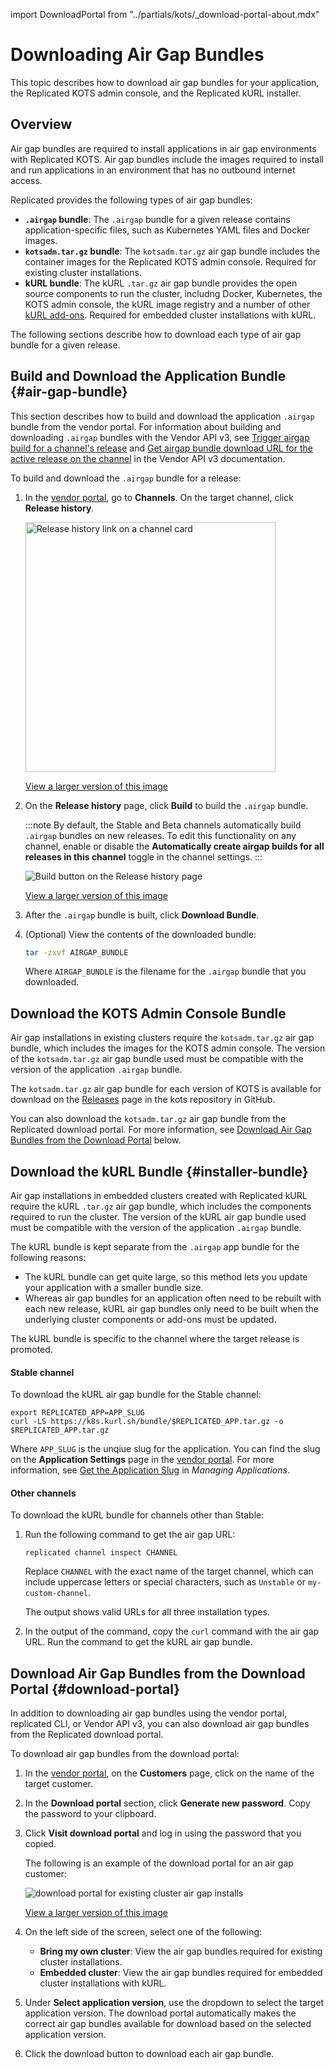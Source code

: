 import DownloadPortal from "../partials/kots/_download-portal-about.mdx"

# Downloading Air Gap Bundles

This topic describes how to download air gap bundles for your application, the Replicated KOTS admin console, and the Replicated kURL installer.
## Overview

Air gap bundles are required to install applications in air gap environments with Replicated KOTS. Air gap bundles include the images required to install and run applications in an environment that has no outbound internet access.

Replicated provides the following types of air gap bundles:
* **`.airgap` bundle**: The `.airgap` bundle for a given release contains application-specific files, such as Kubernetes YAML files and Docker images.
* **`kotsadm.tar.gz` bundle**: The `kotsadm.tar.gz` air gap bundle includes the container images for the Replicated KOTS admin console. Required for existing cluster installations.
* **kURL bundle**: The kURL `.tar.gz` air gap bundle provides the open source components to run the cluster, includng Docker, Kubernetes, the KOTS admin console, the kURL image registry and a number of other [kURL add-ons](https://kurl.sh/add-ons). Required for embedded cluster installations with kURL. 

The following sections describe how to download each type of air gap bundle for a given release.

## Build and Download the Application Bundle {#air-gap-bundle}

This section describes how to build and download the application `.airgap` bundle from the vendor portal. For information about building and downloading `.airgap` bundles with the Vendor API v3, see [Trigger airgap build for a channel's release](https://replicated-vendor-api.readme.io/reference/channelreleaseairgapbuild) and [Get airgap bundle download URL for the active release on the channel](https://replicated-vendor-api.readme.io/reference/channelreleaseairgapbundleurl) in the Vendor API v3 documentation.

To build and download the `.airgap` bundle for a release:

1. In the [vendor portal](https://vendor.replicated.com), go to **Channels**. On the target channel, click **Release history**.

    <img alt="Release history link on a channel card" src="/images/release-history-link.png" width="400px"/>

    [View a larger version of this image](/images/release-history-link.png)

1. On the **Release history** page, click **Build** to build the `.airgap` bundle.

    :::note
    By default, the Stable and Beta channels automatically build `.airgap` bundles on new releases.
    To edit this functionality on any channel, enable or disable the **Automatically create airgap builds for all releases in this channel** toggle in the channel settings.
    :::

    ![Build button on the Release history page](/images/release-history-build-airgap-bundle.png)

    [View a larger version of this image](/images/release-history-build-airgap-bundle.png)

1. After the `.airgap` bundle is built, click **Download Bundle**.

1. (Optional) View the contents of the downloaded bundle: 

     ```bash
     tar -zxvf AIRGAP_BUNDLE
     ```
     Where `AIRGAP_BUNDLE` is the filename for the `.airgap` bundle that you downloaded.

## Download the KOTS Admin Console Bundle

Air gap installations in existing clusters require the `kotsadm.tar.gz` air gap bundle, which includes the images for the KOTS admin console. The version of the `kotsadm.tar.gz` air gap bundle used must be compatible with the version of the application `.airgap` bundle.

The `kotsadm.tar.gz` air gap bundle for each version of KOTS is available for download on the [Releases](https://github.com/replicatedhq/kots/releases) page in the kots repository in GitHub.

You can also download the `kotsadm.tar.gz` air gap bundle from the Replicated download portal. For more information, see [Download Air Gap Bundles from the Download Portal](#download-air-gap-bundles-from-the-download-portal) below. 

## Download the kURL Bundle {#installer-bundle}

Air gap installations in embedded clusters created with Replicated kURL require the kURL `.tar.gz` air gap bundle, which includes the components required to run the cluster. The version of the kURL air gap bundle used must be compatible with the version of the application `.airgap` bundle.

The kURL bundle is kept separate from the `.airgap` app bundle for the following reasons:
* The kURL bundle can get quite large, so this method lets you update your application with a smaller bundle size.
* Whereas air gap bundles for an application often need to be rebuilt with each new release, kURL air gap bundles only need to be built when the underlying cluster components or add-ons must be updated.

The kURL bundle is specific to the channel where the target release is promoted.

#### Stable channel

To download the kURL air gap bundle for the Stable channel:

```shell
export REPLICATED_APP=APP_SLUG
curl -LS https://k8s.kurl.sh/bundle/$REPLICATED_APP.tar.gz -o $REPLICATED_APP.tar.gz
```

Where `APP_SLUG` is the unqiue slug for the application. You can find the slug on the **Application Settings** page in the [vendor portal](https://vendor.replicated.com/apps). For more information, see [Get the Application Slug](/vendor/vendor-portal-manage-app#slug) in _Managing Applications_.

#### Other channels

To download the kURL bundle for channels other than Stable:

1. Run the following command to get the air gap URL:

    ```shell
    replicated channel inspect CHANNEL
    ```
    Replace `CHANNEL` with the exact name of the target channel, which can include uppercase letters or special characters, such as `Unstable` or `my-custom-channel`.

    The output shows valid URLs for all three installation types.
    
1. In the output of the command, copy the `curl` command with the air gap URL. Run the command to get the kURL air gap bundle.

## Download Air Gap Bundles from the Download Portal {#download-portal}

In addition to downloading air gap bundles using the vendor portal, replicated CLI, or Vendor API v3, you can also download air gap bundles from the Replicated download portal.

<DownloadPortal/>

To download air gap bundles from the download portal:

1. In the [vendor portal](https://vendor.replicated.com), on the **Customers** page, click on the name of the target customer.

1. In the **Download portal** section, click **Generate new password**. Copy the password to your clipboard.

1. Click **Visit download portal** and log in using the password that you copied.

     The following is an example of the download portal for an air gap customer:

     ![download portal for existing cluster air gap installs](/images/download-portal-existing-cluster.png)

     [View a larger version of this image](/images/download-portal-existing-cluster.png)

1. On the left side of the screen, select one of the following:
     * **Bring my own cluster**: View the air gap bundles required for existing cluster installations.
     * **Embedded cluster**: View the air gap bundles required for embedded cluster installations with kURL.

1. Under **Select application version**, use the dropdown to select the target application version. The download portal automatically makes the correct air gap bundles available for download based on the selected application version.

1. Click the download button to download each air gap bundle.     
